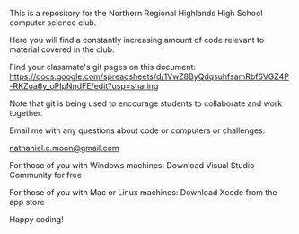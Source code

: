 This is a repository for the Northern Regional Highlands High School computer science club.  

Here you will find a constantly increasing amount of code relevant to material covered in the club.  

Find your classmate's git pages on this document:
    https://docs.google.com/spreadsheets/d/1VwZ8ByQdqsuhfsamRbf6VGZ4P-RKZoa6y_oPIpNndFE/edit?usp=sharing


Note that git is being used to encourage students to collaborate and work together.

Email me with any questions about code or computers or challenges:

nathaniel.c.moon@gmail.com

For those of you with Windows machines:
Download Visual Studio Community for free

For those of you with Mac or Linux machines:
Download Xcode from the app store

Happy coding!